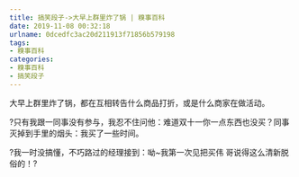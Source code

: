 ```yaml
---
title: 搞笑段子->大早上群里炸了锅 | 糗事百科
date: 2019-11-08 00:32:18
urlname: 0dcedfc3ac20d211913f71856b579198
tags: 
- 糗事百科
categories:
- 糗事百科
- 搞笑段子
---
```

大早上群里炸了锅，都在互相转告什么商品打折，或是什么商家在做活动。

?只有我跟一同事没有参与，我忍不住问他：难道双十一你一点东西也没买？同事灭掉到手里的烟头：我买了一些时间。

?我一时没搞懂，不巧路过的经理接到：呦~我第一次见把买伟 哥说得这么清新脱俗的！?


